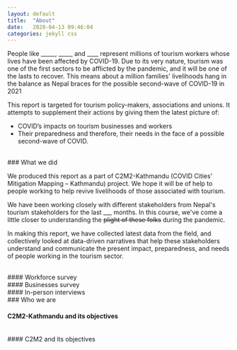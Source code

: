 ```yaml
---
layout: default
title:  "About"
date:   2020-04-13 09:46:04
categories: jekyll css
---
```


People like _____, _____ and ____ represent millions of tourism workers whose lives have been affected by COVID-19. Due to its very nature, tourism was one of the first sectors to be afflicted by the pandemic, and it will be one of the lasts to recover. This means about a million families' livelihoods hang in the balance as Nepal braces for the possible second-wave of COVID-19 in 2021

This report is targeted for tourism policy-makers, associations and unions. It attempts to supplement their actions by giving them the latest picture of: 

- COVID’s impacts on tourism businesses and workers 
- Their preparedness and therefore, their needs in the face of a possible second-wave of COVID. 




<br/>
### What we did

We produced this report as a part of C2M2-Kathmandu (COVID Cities’ Mitigation Mapping – Kathmandu) project. We hope it will be of help to people working to help revive livelihoods of those associated with tourism. 

We have been working closely with different stakeholders from Nepal's tourism stakeholders for the last ___ months. In this course, we've come a little closer to understanding the ~~plight of these folks~~ during the pandemic.

In making this report, we have collected latest data from the field, and collectively looked at data-driven narratives that help these stakeholders understand and communicate the present impact, preparedness, and needs of people working in the tourism sector.  

<br/>
#### Workforce survey 

<br/>
#### Businesses survey 

<br/>
#### In-person interviews 

<br/>
### Who we are

#### C2M2-Kathmandu and its objectives 

<br/>
#### C2M2 and its objectives 
